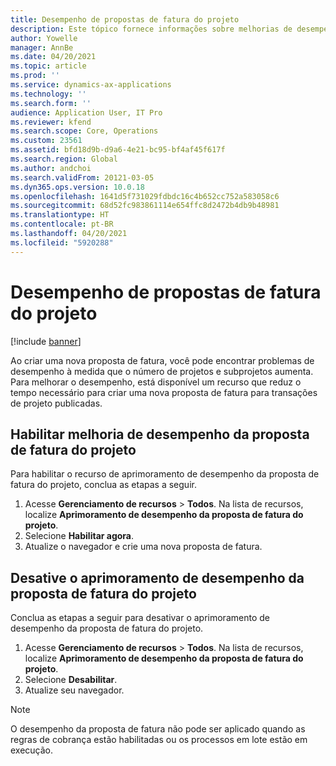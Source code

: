 ```yaml
---
title: Desempenho de propostas de fatura do projeto
description: Este tópico fornece informações sobre melhorias de desempenho para propostas de fatura do projeto.
author: Yowelle
manager: AnnBe
ms.date: 04/20/2021
ms.topic: article
ms.prod: ''
ms.service: dynamics-ax-applications
ms.technology: ''
ms.search.form: ''
audience: Application User, IT Pro
ms.reviewer: kfend
ms.search.scope: Core, Operations
ms.custom: 23561
ms.assetid: bfd18d9b-d9a6-4e21-bc95-bf4af45f617f
ms.search.region: Global
ms.author: andchoi
ms.search.validFrom: 20121-03-05
ms.dyn365.ops.version: 10.0.18
ms.openlocfilehash: 1641d5f731029fdbdc16c4b652cc752a583058c6
ms.sourcegitcommit: 68d52fc983861114e654ffc8d2472b4db9b48981
ms.translationtype: HT
ms.contentlocale: pt-BR
ms.lasthandoff: 04/20/2021
ms.locfileid: "5920288"
---
```

# <a name="project-invoice-proposal-performance"></a>Desempenho de propostas de fatura do projeto

[!include [banner](../includes/banner.md)]

Ao criar uma nova proposta de fatura, você pode encontrar problemas de desempenho à medida que o número de projetos e subprojetos aumenta. Para melhorar o desempenho, está disponível um recurso que reduz o tempo necessário para criar uma nova proposta de fatura para transações de projeto publicadas.

## <a name="enable-project-invoice-proposal-performance-enhancement"></a>Habilitar melhoria de desempenho da proposta de fatura do projeto
Para habilitar o recurso de aprimoramento de desempenho da proposta de fatura do projeto, conclua as etapas a seguir.

1.  Acesse **Gerenciamento de recursos** > **Todos**. Na lista de recursos, localize **Aprimoramento de desempenho da proposta de fatura do projeto**.
2.  Selecione **Habilitar agora**.
3.  Atualize o navegador e crie uma nova proposta de fatura.

## <a name="turn-off-project-invoice-proposal-performance-enhancement"></a>Desative o aprimoramento de desempenho da proposta de fatura do projeto
Conclua as etapas a seguir para desativar o aprimoramento de desempenho da proposta de fatura do projeto.

1.  Acesse **Gerenciamento de recursos** > **Todos**. Na lista de recursos, localize **Aprimoramento de desempenho da proposta de fatura do projeto**.
2.  Selecione **Desabilitar**.
3.  Atualize seu navegador.

> [!NOTE]
> O desempenho da proposta de fatura não pode ser aplicado quando as regras de cobrança estão habilitadas ou os processos em lote estão em execução.
